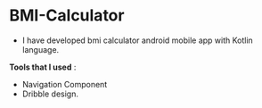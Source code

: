# BMI-Calculator

- I have developed bmi calculator android mobile app with Kotlin language.

**Tools that I used** :

- Navigation Component
- Dribble design.
